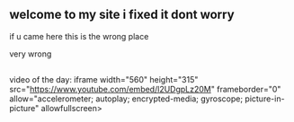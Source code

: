 ## welcome to my site i fixed it dont worry



if u came here this is the wrong place

very wrong

##


video of the day:
iframe width="560" height="315" src="https://www.youtube.com/embed/l2UDgpLz20M" frameborder="0" allow="accelerometer; autoplay; encrypted-media; gyroscope; picture-in-picture" allowfullscreen></iframe>
